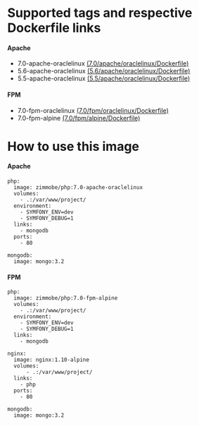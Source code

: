 # Supported tags and respective Dockerfile links

#### Apache

* 7.0-apache-oraclelinux [(7.0/apache/oraclelinux/Dockerfile)](https://github.com/zimmo-be/docker-php/blob/master/7.0/apache/oraclelinux/Dockerfile)
* 5.6-apache-oraclelinux [(5.6/apache/oraclelinux/Dockerfile)](https://github.com/zimmo-be/docker-php/blob/master/5.6/apache/oraclelinux/Dockerfile)
* 5.5-apache-oraclelinux [(5.5/apache/oraclelinux/Dockerfile)](https://github.com/zimmo-be/docker-php/blob/master/5.5/apache/oraclelinux/Dockerfile)

#### FPM

* 7.0-fpm-oraclelinux [(7.0/fpm/oraclelinux/Dockerfile)](https://github.com/zimmo-be/docker-php/blob/master/7.0/fpm/oraclelinux/Dockerfile)
* 7.0-fpm-alpine [(7.0/fpm/alpine/Dockerfile)](https://github.com/zimmo-be/docker-php/blob/master/7.0/fpm/alpine/Dockerfile)

# How to use this image

#### Apache

    php:
      image: zimmobe/php:7.0-apache-oraclelinux
      volumes:
        - .:/var/www/project/
      environment:
        - SYMFONY_ENV=dev
        - SYMFONY_DEBUG=1
      links:
        - mongodb
      ports:
        - 80
    
    mongodb:
      image: mongo:3.2

#### FPM

    php:
      image: zimmobe/php:7.0-fpm-alpine
      volumes:
        - .:/var/www/project/
      environment:
        - SYMFONY_ENV=dev
        - SYMFONY_DEBUG=1
      links:
        - mongodb
    
    nginx:
      image: nginx:1.10-alpine
      volumes:
          - .:/var/www/project/
      links:
        - php
      ports:
        - 80
    
    mongodb:
      image: mongo:3.2
